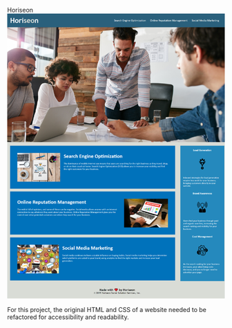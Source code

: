 Horiseon
![screenshot of Horiseon website](./Assets/horiseon-screenshot.png?raw=true "Horiseon")

For this project, the original HTML and CSS of a website needed to be refactored for accessibility and readability.


